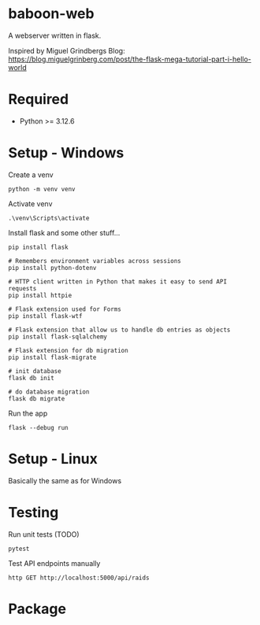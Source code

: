 # baboon-web
A webserver written in flask.

Inspired by Miguel Grindbergs Blog: https://blog.miguelgrinberg.com/post/the-flask-mega-tutorial-part-i-hello-world

# Required
- Python >= 3.12.6

# Setup - Windows
Create a venv
```
python -m venv venv
```

Activate venv
```
.\venv\Scripts\activate
```

Install flask and some other stuff...
```
pip install flask

# Remembers environment variables across sessions
pip install python-dotenv

# HTTP client written in Python that makes it easy to send API requests
pip install httpie

# Flask extension used for Forms
pip install flask-wtf

# Flask extension that allow us to handle db entries as objects
pip install flask-sqlalchemy

# Flask extension for db migration
pip install flask-migrate

# init database
flask db init

# do database migration
flask db migrate

```

Run the app
```
flask --debug run
```

# Setup - Linux
Basically the same as for Windows

# Testing
Run unit tests (TODO)
```
pytest
```

Test API endpoints manually
```
http GET http://localhost:5000/api/raids
```

# Package

